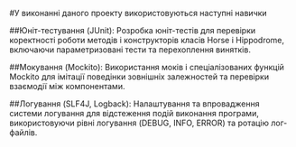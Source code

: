 #У виконанні даного проекту використовуються наступні навички

##Юніт-тестування (JUnit): 
Розробка юніт-тестів для перевірки коректності роботи методів і конструкторів класів Horse і Hippodrome, включаючи параметризовані тести та перехоплення винятків.

##Мокування (Mockito):
Використання моків і спеціалізованих функцій Mockito для імітації поведінки зовнішніх залежностей та перевірки взаємодії між компонентами.

##Логування (SLF4J, Logback):
Налаштування та впровадження системи логування для відстеження подій виконання програми, використовуючи рівні логування (DEBUG, INFO, ERROR) та ротацію лог-файлів.
